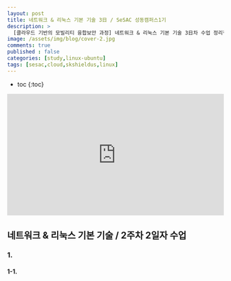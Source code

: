```yaml
---
layout: post
title: 네트워크 & 리눅스 기본 기술 3日 / SeSAC 성동캠퍼스1기
description: >
  [클라우드 기반의 모빌리티 융합보안 과정] 네트워크 & 리눅스 기본 기술 3日차 수업 정리한 내용입니다. 
image: /assets/img/blog/cover-2.jpg
comments: true
published : false
categories: [study,linux-ubuntu]
tags: [sesac,cloud,skshieldus,linux]
---
```

* toc
{:toc}

<style>.embed-container { position: relative; padding-bottom: 56.25%; height: 0; overflow: hidden; max-width: 100%; } .embed-container iframe, .embed-container object, .embed-container embed { position: absolute; top: 0; left: 0; width: 100%; height: 100%; }</style><div class='embed-container'><iframe src='https://www.youtube.com/embed/' frameborder='0' allowfullscreen></iframe></div>

## 네트워크 & 리눅스 기본 기술 / 2주차 2일자 수업

### 1. 

#### 1-1. 